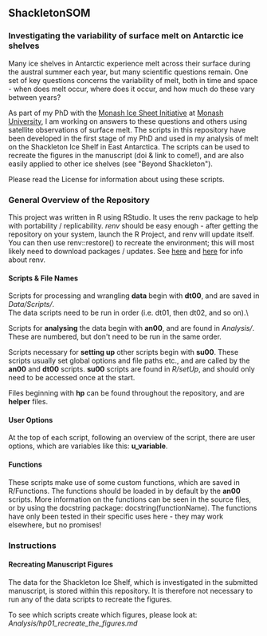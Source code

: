 ## ShackletonSOM
### Investigating the variability of surface melt on Antarctic ice shelves
Many ice shelves in Antarctic experience melt across their surface during the austral summer each year, but many scientific questions remain.
One set of key questions concerns the variability of melt, both in time and space - when does melt occur, where does it occur, and how much do these vary between years?

As part of my PhD with the [Monash Ice Sheet Initiative](https://www.icesheet.org/) at [Monash University](https://www.monash.edu/science/schools/earth-atmosphere-environment/our-people), I am working on answers to these questions and others using satellite observations of surface melt.
The scripts in this repository have been developed in the first stage of my PhD and used in my analysis of melt on the Shackleton Ice Shelf in East Antarctica.
The scripts can be used to recreate the figures in the manuscript (doi & link to come!), and are also easily applied to other ice shelves (see "Beyond Shackleton").

Please read the License for information about using these scripts.

### General Overview of the Repository
This project was written in R using RStudio.
It uses the renv package to help with portability / replicability.
_renv_ should be easy enough - after getting the repository on your system, launch the R Project, and renv will update itself. 
You can then use renv::restore() to recreate the environment; this will most likely need to download packages / updates.
See [here](https://rstudio.github.io/renv/articles/renv.html#collaborating) and [here](https://rstudio.github.io/renv/articles/collaborating.html) for info about renv.

#### Scripts & File Names
Scripts for processing and wrangling __data__ begin with __dt00__, and are saved in _Data/Scripts/_.\
The data scripts need to be run in order (i.e. dt01, then dt02, and so on).\

Scripts for __analysing__ the data begin with __an00__, and are found in _Analysis/_.\
These are numbered, but don't need to be run in the same order.

Scripts necessary for __setting up__ other scripts begin with __su00__. 
These scripts usually set global options and file paths etc., and are called by the __an00__ and __dt00__ scripts. __su00__ scripts are found in _R/setUp_, and should only need to be accessed once at the start.

Files beginning with __hp__ can be found throughout the repository, and are __helper__ files.

#### User Options
At the top of each script, following an overview of the script, there are user options, which are variables like this: __u_variable__.

#### Functions
These scripts make use of some custom functions, which are saved in R/Functions. 
The functions should be loaded in by default by the __an00__ scripts.
More information on the functions can be seen in the source files, or by using the docstring package: docstring(functionName).
The functions have only been tested in their specific uses here - they may work elsewhere, but no promises!

### Instructions
#### Recreating Manuscript Figures
The data for the Shackleton Ice Shelf, which is investigated in the submitted manuscript, is stored within this repository.
It is therefore not necessary to run any of the data scripts to recreate the figures.

To see which scripts create which figures, please look at: _Analysis/hp01_recreate_the_figures.md_

